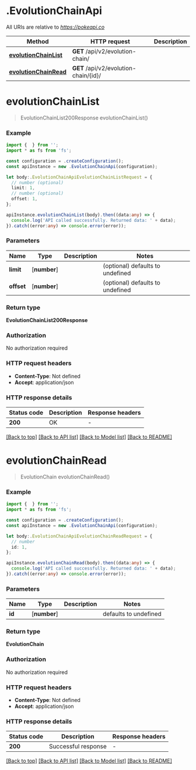 # .EvolutionChainApi

All URIs are relative to *https://pokeapi.co*

Method | HTTP request | Description
------------- | ------------- | -------------
[**evolutionChainList**](EvolutionChainApi.md#evolutionChainList) | **GET** /api/v2/evolution-chain/ | 
[**evolutionChainRead**](EvolutionChainApi.md#evolutionChainRead) | **GET** /api/v2/evolution-chain/{id}/ | 


# **evolutionChainList**
> EvolutionChainList200Response evolutionChainList()


### Example


```typescript
import {  } from '';
import * as fs from 'fs';

const configuration = .createConfiguration();
const apiInstance = new .EvolutionChainApi(configuration);

let body:.EvolutionChainApiEvolutionChainListRequest = {
  // number (optional)
  limit: 1,
  // number (optional)
  offset: 1,
};

apiInstance.evolutionChainList(body).then((data:any) => {
  console.log('API called successfully. Returned data: ' + data);
}).catch((error:any) => console.error(error));
```


### Parameters

Name | Type | Description  | Notes
------------- | ------------- | ------------- | -------------
 **limit** | [**number**] |  | (optional) defaults to undefined
 **offset** | [**number**] |  | (optional) defaults to undefined


### Return type

**EvolutionChainList200Response**

### Authorization

No authorization required

### HTTP request headers

 - **Content-Type**: Not defined
 - **Accept**: application/json


### HTTP response details
| Status code | Description | Response headers |
|-------------|-------------|------------------|
**200** | OK |  -  |

[[Back to top]](#) [[Back to API list]](README.md#documentation-for-api-endpoints) [[Back to Model list]](README.md#documentation-for-models) [[Back to README]](README.md)

# **evolutionChainRead**
> EvolutionChain evolutionChainRead()


### Example


```typescript
import {  } from '';
import * as fs from 'fs';

const configuration = .createConfiguration();
const apiInstance = new .EvolutionChainApi(configuration);

let body:.EvolutionChainApiEvolutionChainReadRequest = {
  // number
  id: 1,
};

apiInstance.evolutionChainRead(body).then((data:any) => {
  console.log('API called successfully. Returned data: ' + data);
}).catch((error:any) => console.error(error));
```


### Parameters

Name | Type | Description  | Notes
------------- | ------------- | ------------- | -------------
 **id** | [**number**] |  | defaults to undefined


### Return type

**EvolutionChain**

### Authorization

No authorization required

### HTTP request headers

 - **Content-Type**: Not defined
 - **Accept**: application/json


### HTTP response details
| Status code | Description | Response headers |
|-------------|-------------|------------------|
**200** | Successful response |  -  |

[[Back to top]](#) [[Back to API list]](README.md#documentation-for-api-endpoints) [[Back to Model list]](README.md#documentation-for-models) [[Back to README]](README.md)


